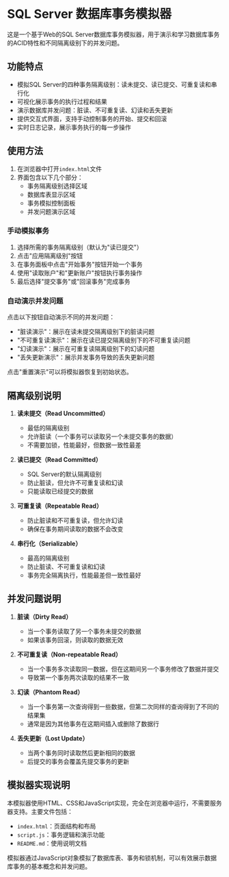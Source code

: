 # SQL Server 数据库事务模拟器

这是一个基于Web的SQL Server数据库事务模拟器，用于演示和学习数据库事务的ACID特性和不同隔离级别下的并发问题。

## 功能特点

- 模拟SQL Server的四种事务隔离级别：读未提交、读已提交、可重复读和串行化
- 可视化展示事务的执行过程和结果
- 演示数据库并发问题：脏读、不可重复读、幻读和丢失更新
- 提供交互式界面，支持手动控制事务的开始、提交和回滚
- 实时日志记录，展示事务执行的每一步操作

## 使用方法

1. 在浏览器中打开`index.html`文件
2. 界面包含以下几个部分：
   - 事务隔离级别选择区域
   - 数据库表显示区域
   - 事务模拟控制面板
   - 并发问题演示区域

### 手动模拟事务

1. 选择所需的事务隔离级别（默认为"读已提交"）
2. 点击"应用隔离级别"按钮
3. 在事务面板中点击"开始事务"按钮开始一个事务
4. 使用"读取账户"和"更新账户"按钮执行事务操作
5. 最后选择"提交事务"或"回滚事务"完成事务

### 自动演示并发问题

点击以下按钮自动演示不同的并发问题：
- "脏读演示"：展示在读未提交隔离级别下的脏读问题
- "不可重复读演示"：展示在读已提交隔离级别下的不可重复读问题
- "幻读演示"：展示在可重复读隔离级别下的幻读问题
- "丢失更新演示"：展示并发事务导致的丢失更新问题

点击"重置演示"可以将模拟器恢复到初始状态。

## 隔离级别说明

1. **读未提交（Read Uncommitted）**
   - 最低的隔离级别
   - 允许脏读（一个事务可以读取另一个未提交事务的数据）
   - 不需要加锁，性能最好，但数据一致性最差

2. **读已提交（Read Committed）**
   - SQL Server的默认隔离级别
   - 防止脏读，但允许不可重复读和幻读
   - 只能读取已经提交的数据

3. **可重复读（Repeatable Read）**
   - 防止脏读和不可重复读，但允许幻读
   - 确保在事务期间读取的数据不会改变

4. **串行化（Serializable）**
   - 最高的隔离级别
   - 防止脏读、不可重复读和幻读
   - 事务完全隔离执行，性能最差但一致性最好

## 并发问题说明

1. **脏读（Dirty Read）**
   - 当一个事务读取了另一个事务未提交的数据
   - 如果该事务回滚，则读取的数据无效

2. **不可重复读（Non-repeatable Read）**
   - 当一个事务多次读取同一数据，但在这期间另一个事务修改了数据并提交
   - 导致第一个事务两次读取的结果不一致

3. **幻读（Phantom Read）**
   - 当一个事务第一次查询得到一些数据，但第二次同样的查询得到了不同的结果集
   - 通常是因为其他事务在这期间插入或删除了数据行

4. **丢失更新（Lost Update）**
   - 当两个事务同时读取然后更新相同的数据
   - 后提交的事务会覆盖先提交事务的更新

## 模拟器实现说明

本模拟器使用HTML、CSS和JavaScript实现，完全在浏览器中运行，不需要服务器支持。主要文件包括：

- `index.html`：页面结构和布局
- `script.js`：事务逻辑和演示功能
- `README.md`：使用说明文档

模拟器通过JavaScript对象模拟了数据库表、事务和锁机制，可以有效展示数据库事务的基本概念和并发问题。 